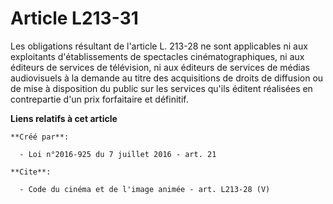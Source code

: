 # Article L213-31

Les obligations résultant de l'article L. 213-28 ne sont applicables ni aux exploitants d'établissements de spectacles
cinématographiques, ni aux éditeurs de services de télévision, ni aux éditeurs de services de médias audiovisuels à la
demande au titre des acquisitions de droits de diffusion ou de mise à disposition du public sur les services qu'ils éditent
réalisées en contrepartie d'un prix forfaitaire et définitif.

**Liens relatifs à cet article**

	**Créé par**:

	  - Loi n°2016-925 du 7 juillet 2016 - art. 21

	**Cite**:

	  - Code du cinéma et de l'image animée - art. L213-28 (V)
